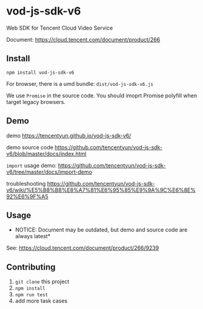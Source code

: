 # vod-js-sdk-v6

Web SDK for Tencent Cloud Video Service

Document: https://cloud.tencent.com/document/product/266

## Install

`npm install vod-js-sdk-v6`

For browser, there is a umd bundle: `dist/vod-js-sdk-v6.js`

We use `Promise` in the source code. You should imoprt Promise polyfill when target legacy browsers.

## Demo

demo https://tencentyun.github.io/vod-js-sdk-v6/

demo source code https://github.com/tencentyun/vod-js-sdk-v6/blob/master/docs/index.html

`import` usage demo: https://github.com/tencentyun/vod-js-sdk-v6/tree/master/docs/import-demo

troubleshooting https://github.com/tencentyun/vod-js-sdk-v6/wiki/%E5%B8%B8%E8%A7%81%E6%95%85%E9%9A%9C%E6%8E%92%E6%9F%A5

## Usage

* NOTICE: Document may be outdated, but demo and source code are always latest*

See: https://cloud.tencent.com/document/product/266/9239

## Contributing

1. `git clone` this project
2. `npm install`
3. `npm run test`
4. add more task cases